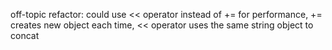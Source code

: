 off-topic refactor: could use << operator instead of += for performance, += creates new object each time, << operator uses the same string object to concat
